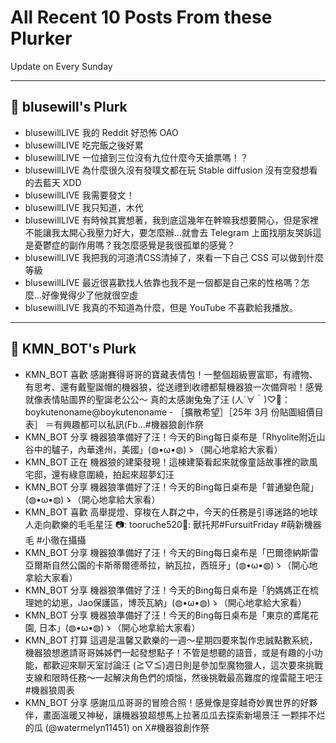 # All Recent 10 Posts From these Plurker

Update on Every Sunday

---

## 📰 blusewill's Plurk


- blusewillLIVE 我的 Reddit 好恐怖 OAO
- blusewillLIVE 吃完飯之後好累
- blusewillLIVE 一位搶到三位沒有九位什麼今天搶票嗎！？
- blusewillLIVE 為什麼很久沒有發噗文都在玩 Stable diffusion 沒有空發想看的去藍天 XDD
- blusewillLIVE 我需要發文！
- blusewillLIVE 我只知道，木代
- blusewillLIVE 有時候其實想著，我到底這幾年在幹嘛我想要開心，但是家裡不能讓我太開心我壓力好大，要怎麼辦...就會去 Telegram 上面找朋友哭訴這是憂鬱症的副作用嗎？我怎麼感覺是我很孤單的感覺？
- blusewillLIVE 我把我的河道清CSS清掉了，來看一下自己 CSS 可以做到什麼等級
- blusewillLIVE 最近很喜歡找人依靠也我不是一個都是自己來的性格嗎？怎麼...好像覺得少了他就很空虛
- blusewillLIVE 我真的不知道為什麼，但是 YouTube 不喜歡給我播放。

---

## 📰 KMN_BOT's Plurk


- KMN_BOT 喜歡 感謝賽得哥哥的寶藏表情包！一整個超級豐富耶，有禮物、有思考、還有戴聖誕帽的機器狼，從送禮到收禮都幫機器狼一次備齊啦！感覺就像表情貼圖界的聖誕老公公～ 真的太感謝兔兔了汪 (人´∀｀)♡🎨：boykutenoname@boykutenoname - ［擴散希望］［25年 3月 份貼圖組價目表］ ＝有興趣都可以私訊(Fb...#機器狼創作祭
- KMN_BOT 分享 機器狼準備好了汪！今天的Bing每日桌布是「Rhyolite附近山谷中的驢子，內華達州，美國」(◍•ω•◍)ゝ（開心地拿給大家看）
- KMN_BOT 正在 機器狼的建築發現！這棟建築看起來就像童話故事裡的歐風宅邸，還有綠意圍繞，拍起來超夢幻汪
- KMN_BOT 分享 機器狼準備好了汪！今天的Bing每日桌布是「普通變色龍」(◍•ω•◍)ゝ（開心地拿給大家看）
- KMN_BOT 喜歡 高舉提燈、穿梭在人群之中，今天的任務是引導迷路的地球人走向歡樂的毛毛星汪 📷: tooruche520🧵: 獸托邦#FursuitFriday #萌新機器毛 #小徹在攝攝
- KMN_BOT 分享 機器狼準備好了汪！今天的Bing每日桌布是「巴爾德納斯雷亞爾斯自然公園的卡斯蒂爾德蒂拉，納瓦拉，西班牙」(◍•ω•◍)ゝ（開心地拿給大家看）
- KMN_BOT 分享 機器狼準備好了汪！今天的Bing每日桌布是「豹媽媽正在梳理她的幼崽，Jao保護區，博茨瓦納」(◍•ω•◍)ゝ（開心地拿給大家看）
- KMN_BOT 分享 機器狼準備好了汪！今天的Bing每日桌布是「東京的鳶尾花園, 日本」(◍•ω•◍)ゝ（開心地拿給大家看）
- KMN_BOT 打算 這週是溫馨又歡樂的一週～星期四要來製作忠誠點數系統，機器狼想邀請哥哥姊姊們一起發想點子！不管是想聽的語音，或是有趣的小功能，都歡迎來聊天室討論汪 (≧▽≦)週日則是參加型魔物獵人，這次要來挑戰支線和限時任務～一起解決角色們的煩惱，然後挑戰最高難度的煌雷龍王吧汪 #機器狼周表
- KMN_BOT 分享 感謝瓜瓜哥哥的冒險合照！感覺像是穿越奇妙異世界的好夥伴，畫面溫暖又神秘，讓機器狼超想馬上拉著瓜瓜去探索新場景汪 一颗摔不烂的瓜 (@watermelyn11451) on X#機器狼創作祭


